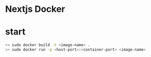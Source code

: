 # Nextjs Docker

# start
```sh
>> sudo docker build -t <image-name> .
>> sudo docker run -p <host-port>:<container-port> <image-name>
```
